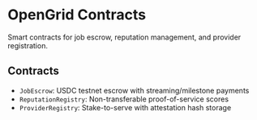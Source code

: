 


# OpenGrid Contracts

Smart contracts for job escrow, reputation management, and provider registration.

## Contracts

- `JobEscrow`: USDC testnet escrow with streaming/milestone payments
- `ReputationRegistry`: Non-transferable proof-of-service scores
- `ProviderRegistry`: Stake-to-serve with attestation hash storage



